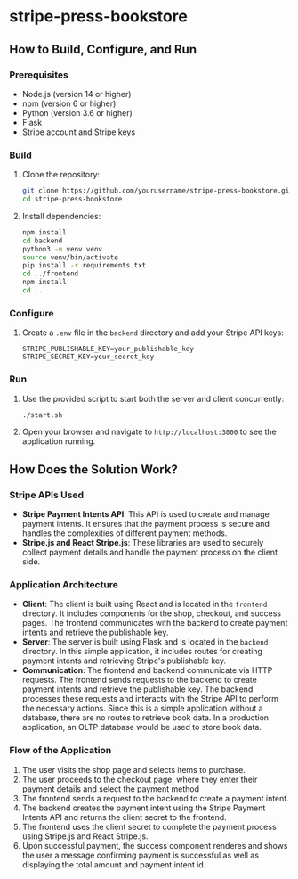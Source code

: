 # stripe-press-bookstore

## How to Build, Configure, and Run

### Prerequisites
- Node.js (version 14 or higher)
- npm (version 6 or higher)
- Python (version 3.6 or higher)
- Flask
- Stripe account and Stripe keys

### Build
1. Clone the repository:
    ```sh
    git clone https://github.com/yourusername/stripe-press-bookstore.git
    cd stripe-press-bookstore
    ```
2. Install dependencies:
    ```sh
    npm install
    cd backend
    python3 -m venv venv
    source venv/bin/activate
    pip install -r requirements.txt
    cd ../frontend
    npm install
    cd ..
    ```

### Configure
1. Create a `.env` file in the `backend` directory and add your Stripe API keys:
    ```env
    STRIPE_PUBLISHABLE_KEY=your_publishable_key
    STRIPE_SECRET_KEY=your_secret_key
    ```

### Run
1. Use the provided script to start both the server and client concurrently:
    ```sh
    ./start.sh
    ```
2. Open your browser and navigate to `http://localhost:3000` to see the application running.

## How Does the Solution Work?

### Stripe APIs Used
- **Stripe Payment Intents API**: This API is used to create and manage payment intents. It ensures that the payment process is secure and handles the complexities of different payment methods.
- **Stripe.js and React Stripe.js**: These libraries are used to securely collect payment details and handle the payment process on the client side.

### Application Architecture
- **Client**: The client is built using React and is located in the `frontend` directory. It includes components for the shop, checkout, and success pages. The frontend communicates with the backend to create payment intents and retrieve the publishable key.
- **Server**: The server is built using Flask and is located in the `backend` directory. In this simple application, it includes routes for creating payment intents and retrieving Stripe's publishable key.
- **Communication**: The frontend and backend communicate via HTTP requests. The frontend sends requests to the backend to create payment intents and retrieve the publishable key. The backend processes these requests and interacts with the Stripe API to perform the necessary actions. Since this is a simple application without a database, there are no routes to retrieve book data. In a production application, an OLTP database would be used to store book data.

### Flow of the Application
1. The user visits the shop page and selects items to purchase.
2. The user proceeds to the checkout page, where they enter their payment details and select the payment method
3. The frontend sends a request to the backend to create a payment intent.
4. The backend creates the payment intent using the Stripe Payment Intents API and returns the client secret to the frontend.
5. The frontend uses the client secret to complete the payment process using Stripe.js and React Stripe.js.
6. Upon successful payment, the success component renderes and shows the user a message confirming payment is successful as well as displaying the total amount and payment intent id.
